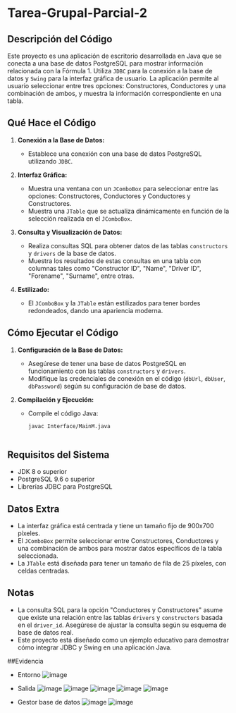 # Tarea-Grupal-Parcial-2

## Descripción del Código

Este proyecto es una aplicación de escritorio desarrollada en Java que se conecta a una base de datos PostgreSQL para mostrar información relacionada con la Fórmula 1. Utiliza `JDBC` para la conexión a la base de datos y `Swing` para la interfaz gráfica de usuario. La aplicación permite al usuario seleccionar entre tres opciones: Constructores, Conductores y una combinación de ambos, y muestra la información correspondiente en una tabla.

## Qué Hace el Código

1. **Conexión a la Base de Datos:**
   - Establece una conexión con una base de datos PostgreSQL utilizando `JDBC`.

2. **Interfaz Gráfica:**
   - Muestra una ventana con un `JComboBox` para seleccionar entre las opciones: Constructores, Conductores y Conductores y Constructores.
   - Muestra una `JTable` que se actualiza dinámicamente en función de la selección realizada en el `JComboBox`.

3. **Consulta y Visualización de Datos:**
   - Realiza consultas SQL para obtener datos de las tablas `constructors` y `drivers` de la base de datos.
   - Muestra los resultados de estas consultas en una tabla con columnas tales como "Constructor ID", "Name", "Driver ID", "Forename", "Surname", entre otras.

4. **Estilizado:**
   - El `JComboBox` y la `JTable` están estilizados para tener bordes redondeados, dando una apariencia moderna.

## Cómo Ejecutar el Código

1. **Configuración de la Base de Datos:**
   - Asegúrese de tener una base de datos PostgreSQL en funcionamiento con las tablas `constructors` y `drivers`.
   - Modifique las credenciales de conexión en el código (`dbUrl`, `dbUser`, `dbPassword`) según su configuración de base de datos.

2. **Compilación y Ejecución:**
   - Compile el código Java:
     ```bash
     javac Interface/MainM.java
    
## Requisitos del Sistema

- JDK 8 o superior
- PostgreSQL 9.6 o superior
- Librerías JDBC para PostgreSQL

## Datos Extra

- La interfaz gráfica está centrada y tiene un tamaño fijo de 900x700 píxeles.
- El `JComboBox` permite seleccionar entre Constructores, Conductores y una combinación de ambos para mostrar datos específicos de la tabla seleccionada.
- La `JTable` está diseñada para tener un tamaño de fila de 25 píxeles, con celdas centradas.

## Notas

- La consulta SQL para la opción "Conductores y Constructores" asume que existe una relación entre las tablas `drivers` y `constructors` basada en el `driver_id`. Asegúrese de ajustar la consulta según su esquema de base de datos real.
- Este proyecto está diseñado como un ejemplo educativo para demostrar cómo integrar JDBC y Swing en una aplicación Java.

##Evidencia

- Entorno
![image](https://github.com/danilomdza/Tarea-Grupal-Parcial-2/assets/162849123/d88075bf-85df-4156-981c-7426a908022d)

- Salida
![image](https://github.com/danilomdza/Tarea-Grupal-Parcial-2/assets/162849123/1f1f8ce3-abea-49d2-849b-6f4f543a7ada)
![image](https://github.com/danilomdza/Tarea-Grupal-Parcial-2/assets/162849123/bdc1afff-bfdd-4dbd-9f9e-e6fa463b1736)
![image](https://github.com/danilomdza/Tarea-Grupal-Parcial-2/assets/162849123/7875ee9c-01b3-4f92-a074-516bc34dfdcf)
![image](https://github.com/danilomdza/Tarea-Grupal-Parcial-2/assets/162849123/02775378-5d06-4215-8886-b9927b9ddad8)
![image](https://github.com/danilomdza/Tarea-Grupal-Parcial-2/assets/162849123/5603010b-58d3-45e0-be6d-41256422983c)

- Gestor base de datos
![image](https://github.com/danilomdza/Tarea-Grupal-Parcial-2/assets/162849123/3324c3a9-f776-475d-b5b9-4022986365e6)
![image](https://github.com/danilomdza/Tarea-Grupal-Parcial-2/assets/162849123/55ccdd37-5c9f-41b5-84e9-dbcd28d27685)






